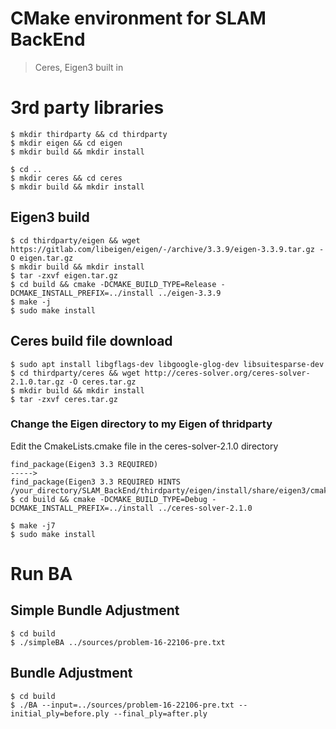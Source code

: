 # CMake environment for SLAM BackEnd
> Ceres, Eigen3 built in

# 3rd party libraries
```
$ mkdir thirdparty && cd thirdparty
$ mkdir eigen && cd eigen
$ mkdir build && mkdir install

$ cd ..
$ mkdir ceres && cd ceres
$ mkdir build && mkdir install
```
## Eigen3 build
```
$ cd thirdparty/eigen && wget https://gitlab.com/libeigen/eigen/-/archive/3.3.9/eigen-3.3.9.tar.gz -O eigen.tar.gz
$ mkdir build && mkdir install
$ tar -zxvf eigen.tar.gz
$ cd build && cmake -DCMAKE_BUILD_TYPE=Release -DCMAKE_INSTALL_PREFIX=../install ../eigen-3.3.9
$ make -j
$ sudo make install
```

## Ceres build file download
```
$ sudo apt install libgflags-dev libgoogle-glog-dev libsuitesparse-dev
$ cd thirdparty/ceres && wget http://ceres-solver.org/ceres-solver-2.1.0.tar.gz -O ceres.tar.gz
$ mkdir build && mkdir install
$ tar -zxvf ceres.tar.gz
```
### Change the Eigen directory to my Eigen of thridparty
Edit the CmakeLists.cmake file in the ceres-solver-2.1.0 directory 
```
find_package(Eigen3 3.3 REQUIRED)
----->
find_package(Eigen3 3.3 REQUIRED HINTS /your_directory/SLAM_BackEnd/thirdparty/eigen/install/share/eigen3/cmake)
$ cd build && cmake -DCMAKE_BUILD_TYPE=Debug -DCMAKE_INSTALL_PREFIX=../install ../ceres-solver-2.1.0
```
```
$ make -j7
$ sudo make install
```

# Run BA
## Simple Bundle Adjustment
```
$ cd build
$ ./simpleBA ../sources/problem-16-22106-pre.txt
```
## Bundle Adjustment
```
$ cd build
$ ./BA --input=../sources/problem-16-22106-pre.txt --initial_ply=before.ply --final_ply=after.ply
```
